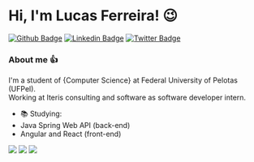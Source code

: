 # Hi, I'm Lucas Ferreira! 😉

[![Github Badge](https://img.shields.io/badge/-Github-000?style=flat-square&logo=Github&logoColor=white&link=https://github.com/fagnerpsantos)](https://github.com/lcsferreira)
[![Linkedin Badge](https://img.shields.io/badge/-LinkedIn-blue?style=flat-square&logo=Linkedin&logoColor=white&link=https://www.linkedin.com/in/fagnerpsantos/)](https://www.linkedin.com/in/lucas-ferreira-2001/)
[![Twitter Badge](https://img.shields.io/badge/-Twitter-1ca0f1?style=flat-square&labelColor=1ca0f1&logo=twitter&logoColor=white&link=https://twitter.com/fagnerpsantos)](https://twitter.com/Ls_oFerreira)

### About me 👍

I'm a student of {Computer Science} at Federal University of Pelotas (UFPel).
</br>
Working at Iteris consulting and software as software developer intern.

- 📚 Studying: 
- Java Spring Web API (back-end)
- Angular and React (front-end)

<img src="https://img.shields.io/badge/Spring-6DB33F?style=for-the-badge&logo=spring&logoColor=white" />
<img src="	https://img.shields.io/badge/Angular-DD0031?style=for-the-badge&logo=angular&logoColor=white" />
<img src="https://img.shields.io/badge/React-20232A?style=for-the-badge&logo=react&logoColor=61DAFB" />
